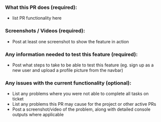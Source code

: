 ### What this PR does (required):
- list PR functionality here

### Screenshots / Videos (required):
- Post at least one screenshot to show the feature in action

### Any information needed to test this feature (required):
- Post what steps to take to be able to test this feature (eg. sign up as a new user and upload a profile picture from the navbar)

### Any issues with the current functionality (optional):
- List any problems where you were not able to complete all tasks on ticket
- List any problems this PR may cause for the project or other active PRs
- Post a screenshot/video of the problem, along with detailed console outputs where applicable
